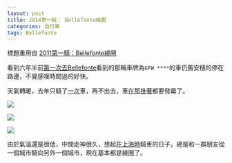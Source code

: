 ```yaml
---
layout: post
title: 2014第一騎： Bellefonte繞圈
categories: 自行車
tags: Bellefonte
---
```

標題重用自 [2011第一騎：Bellefonte繞圈](/2011/06/12/2011bellefonte/) 

看到六年半前[第一次去Bellefonte](/2007/10/28/bellefonte/)看到的那輛車牌為`GFW ****`的車仍舊安穩的停在路邊，不覺感嘆時間過的好快。

天氣轉暖，去年只騎了[一次](/2013/07/13/biking-550/)車，再不出去，車[在那掛著](/2011/06/17/garage/)都要發霉了。

[![](http://farm4.staticflickr.com/3503/13023827185_b6281aea12_z.jpg)](http://www.flickr.com/photos/ztpala/13023827185/)

[![](http://farm4.staticflickr.com/3114/13024212034_fc3751f34c_c.jpg)](http://www.flickr.com/photos/ztpala/13024212034)

[![](http://farm4.staticflickr.com/3348/13023818675_7e73504536_c.jpg)](http://www.flickr.com/photos/ztpala/13023818675)

由於氣溫還是很低，中間走神很久，想起[在上海時](/tag/#浙江)騎車的日子，總是和一群朋友從一個城市騎向另外一個城市，現在基本都是繞圈了。
